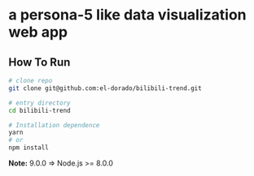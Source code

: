 # a persona-5 like data visualization web app

## How To Run

```bash
# clone repo
git clone git@github.com:el-dorado/bilibili-trend.git

# entry directory
cd bilibili-trend

# Installation dependence
yarn 
# or
npm install
```

**Note:** 9.0.0 => Node.js >= 8.0.0